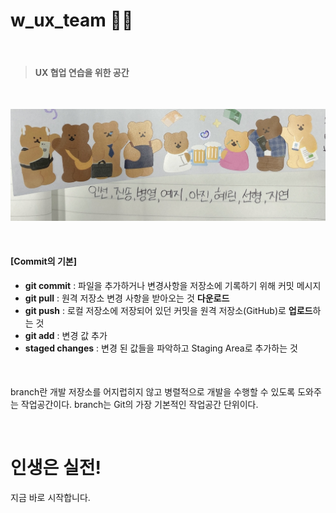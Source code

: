 # w_ux_team 😶‍🌫️
<br>

> #### UX 협업 연습을 위한 공간

<br>

![이미지](https://raw.githubusercontent.com/inseonUX/w_ux_team/bd2f541a2338be07f4edd7adf3e2cbcc9c30d366/cute_ux.jpg)


<br>

#### [Commit의 기본]

- **git commit** : 파일을 추가하거나 변경사항을 저장소에 기록하기 위해 커밋 메시지 <br>
- **git pull** : 원격 저장소 변경 사항을 받아오는 것 **다운로드** <br>
- **git push** : 로컬 저장소에 저장되어 있던 커밋을 원격 저장소(GitHub)로 **업로드**하는 것 <br>
- **git add** : 변경 값 추가 <br>
- **staged changes** : 변경 된 값들을 파악하고 Staging Area로 추가하는 것 <br>


<br>

#### 

branch란 개발 저장소를 어지럽히지 않고 병렬적으로 개발을 수행할 수 있도록 도와주는 작업공간이다. 
branch는 Git의 가장 기본적인 작업공간 단위이다. 

<br>

# 인생은 실전!


지금 바로 시작합니다.


<br>
<br>

